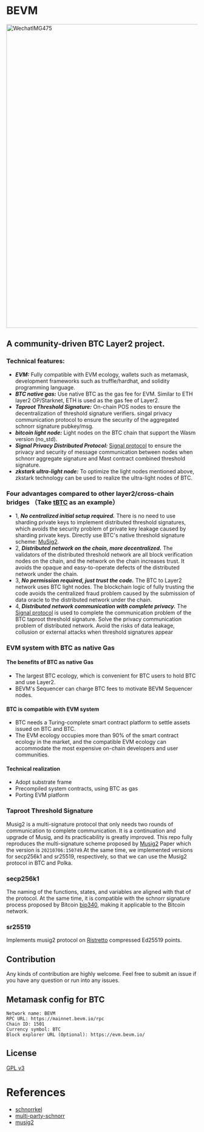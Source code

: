 # BEVM
<img width="800" alt="WechatIMG475" src="https://github.com/btclayer2/BEVM/assets/9285062/eca6798f-b52c-45d1-8e7a-8d4c5c64890c">

## A community-driven BTC Layer2 project.
### Technical features:
- ***EVM:*** Fully compatible with EVM ecology, wallets such as metamask, development frameworks such as truffle/hardhat, and solidity programming language.
- ***BTC native gas:*** Use native BTC as the gas fee for EVM. Similar to ETH layer2 OP/Starknet, ETH is used as the gas fee of Layer2.
- ***Taproot Threshold Signature:*** On-chain POS nodes to ensure the decentralization of threshold signature verifiers. singal privacy communication protocol to ensure the security of the aggregated schnorr signature pubkey/msg.
- ***bitcoin light node:*** Light nodes on the BTC chain that support the Wasm version (no_std).
- ***Signal Privacy Distributed Protocol:*** [Signal protocol](https://en.wikipedia.org/wiki/Signal_Protocol) to ensure the privacy and security of message communication between nodes when schnorr aggregate signature and Mast contract combined threshold signature. 
- ***zkstark ultra-light node:*** To optimize the light nodes mentioned above, zkstark technology can be used to realize the ultra-light nodes of BTC.

### Four advantages compared to other layer2/cross-chain bridges （Take [tBTC](https://www.thresholdusd.org/en/) as an example）
- 1, ***No centralized initial setup required.*** There is no need to use sharding private keys to implement distributed threshold signatures, which avoids the security problem of private key leakage caused by sharding private keys.  Directly use BTC's native threshold signature scheme: [MuSig2](https://eprint.iacr.org/2020/1261).
- 2, ***Distributed network on the chain, more decentralized.*** The validators of the distributed threshold network are all block verification nodes on the chain, and the network on the chain increases trust. It avoids the opaque and easy-to-operate defects of the distributed network under the chain.
- 3, ***No permission required, just trust the code.*** The BTC to Layer2 network uses BTC light nodes. The blockchain logic of fully trusting the code avoids the centralized fraud problem caused by the submission of data oracle to the distributed network under the chain.
- 4, ***Distributed network communication with complete privacy.*** The [Signal protocol](https://en.wikipedia.org/wiki/Signal_Protocol) is used to complete the communication problem of the BTC taproot threshold signature. Solve the privacy communication problem of distributed network. Avoid the risks of data leakage, collusion or external attacks when threshold signatures appear

### EVM system with BTC as native Gas
#### The benefits of BTC as native Gas
- The largest BTC ecology, which is convenient for BTC users to hold BTC and use Layer2.
- BEVM's Sequencer can charge BTC fees to motivate BEVM Sequencer nodes.

#### BTC is compatible with EVM system
- BTC needs a Turing-complete smart contract platform to settle assets issued on BTC and BTC.
- The EVM ecology occupies more than 90% of the smart contract ecology in the market, and the compatible EVM ecology can accommodate the most expensive on-chain developers and user communities.

#### Technical realization
- Adopt substrate frame
- Precompiled system contracts, using BTC as gas
- Porting EVM platform

### Taproot Threshold Signature
Musig2 is a multi-signature protocol that only needs two rounds of communication to complete communication. It is a continuation and upgrade of Musig, and its practicability is greatly improved. This repo fully reproduces the multi-signature scheme proposed by [Musig2](https://eprint.iacr.org/2020/1261) Paper which the version is `20210706:150749`.At the same time, we implemented versions for secp256k1 and sr25519, respectively, so that we can use the Musig2 protocol in BTC  and Polka.

### secp256k1

The naming of the functions, states, and variables are aligned with that of the protocol. At the same time, it is compatible with the schnorr signature process proposed by Bitcoin [bip340](https://github.com/bitcoin/bips/blob/master/bip-0340.mediawiki), making it applicable to the Bitcoin network.

### sr25519

Implements musig2 protocol on [Ristretto](https://ristretto.group/) compressed Ed25519 points.

## Contribution
Any kinds of contribution are highly welcome. Feel free to submit an issue if you have any question or run into any issues.

## Metamask config for BTC
```
Network name: BEVM
RPC URL: https://mainnet.bevm.io/rpc
Chain ID: 1501
Currency symbol: BTC
Block explorer URL (Optional): https://evm.bevm.io/
```

## License

[GPL v3](LICENSE)

# References

- [schnorrkel](https://github.com/w3f/schnorrkel)
- [multi-party-schnorr](https://github.com/ZenGo-X/multi-party-schnorr)
- [musig2](https://eprint.iacr.org/2020/1261)

